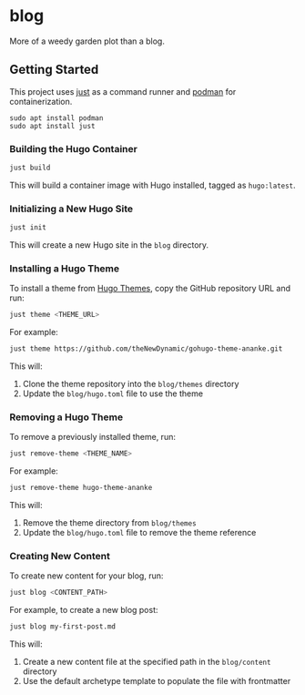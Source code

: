 # blog

More of a weedy garden plot than a blog.

## Getting Started

This project uses [just](https://github.com/casey/just) as a command runner and [podman](https://podman.io/) for containerization.

```shell
sudo apt install podman
sudo apt install just
```

### Building the Hugo Container

```bash
just build
```

This will build a container image with Hugo installed, tagged as `hugo:latest`.

### Initializing a New Hugo Site

```bash
just init
```

This will create a new Hugo site in the `blog` directory.

### Installing a Hugo Theme

To install a theme from [Hugo Themes](https://themes.gohugo.io/), copy the GitHub repository URL and run:

```bash
just theme <THEME_URL>
```

For example:

```bash
just theme https://github.com/theNewDynamic/gohugo-theme-ananke.git
```

This will:
1. Clone the theme repository into the `blog/themes` directory
2. Update the `blog/hugo.toml` file to use the theme

### Removing a Hugo Theme

To remove a previously installed theme, run:

```bash
just remove-theme <THEME_NAME>
```

For example:

```bash
just remove-theme hugo-theme-ananke
```

This will:
1. Remove the theme directory from `blog/themes`
2. Update the `blog/hugo.toml` file to remove the theme reference

### Creating New Content

To create new content for your blog, run:

```bash
just blog <CONTENT_PATH>
```

For example, to create a new blog post:

```bash
just blog my-first-post.md
```

This will:
1. Create a new content file at the specified path in the `blog/content` directory
2. Use the default archetype template to populate the file with frontmatter
